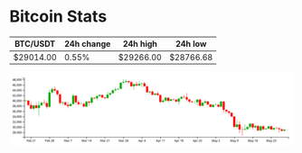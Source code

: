 # Bitcoin Stats

BTC/USDT|24h change|24h high|24h low|
|---|---|---|---|
|$29014.00|0.55%|$29266.00|$28766.68|

<img src="./chart.svg">
